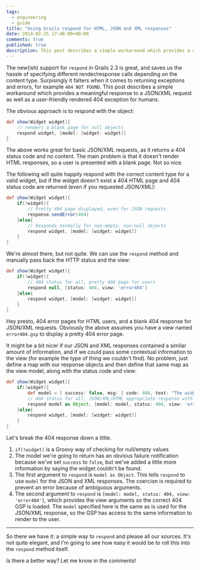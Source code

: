 ```yaml
---
tags: 
  - engineering
  - guide
title: "Using Grails respond for HTML, JSON and XML responses"
date: 2014-02-25 17:48:00+00:00
comments: true
published: true
description: This post describes a simple workaround which provides a meaningful response to a JSON/XML request as well as a user-friendly rendered 404 exception for humans
---
```


The new(ish) support for `respond` in Grails 2.3 is great, and saves us the hassle of specifying different render/response calls depending on the content type. Surpisingly it falters when it comes to returning exceptions and errors, for example `404 NOT FOUND`. This post describes a simple workaround which provides a meaningful response to a JSON/XML request as well as a user-friendly rendered 404 exception for humans.

The obvious approach is to respond with the object:

```groovy
def show(Widget widget){
    // renders a blank page for null objects
    respond widget, [model: [widget: widget]]
}
```

The above works great for basic JSON/XML requests, as it returns a 404 status code and no content. The main problem is that it doesn't render HTML responses, so a user is presented with a blank page. Not so nice.
    

The following will quite happily respond with the correct content type for a valid widget, but if the widget doesn't exist a 404 HTML page and 404 status code are returned (even if you requested JSON/XML):

```groovy
def show(Widget widget){
    if(!widget){
        // Pretty 404 page displayed, even for JSON requests
        response.sendError(404)
    }else{
        // Responds normally for non-empty, non-null objects
        respond widget, [model: [widget: widget]]
    }
}
```

    
We're almost there, but not quite. We can use the <code>respond</code> method and manually pass back the HTTP status and the view:

```groovy
def show(Widget widget){
    if(!widget){
        // 404 status for all, pretty 404 page for users
        respond null, [status: 404, view: 'error404']
    }else{
        respond widget, [model: [widget: widget]]
    }
}
```

Hey presto, 404 error pages for HTML users, and a blank 404 response for JSON/XML requests. Obviously the above assumes you have a view named <code>error404.gsp</code> to display a pretty 404 error page.

It might be a bit nicer if our JSON and XML responses contained a similar amount of information, and if we could pass some contextual information to the view (for example the type of thing we couldn't find). No problem, just define a map with our response objects and then define that same map as the view model, along with the status code and view:

```groovy
def show(Widget widget){
    if(!widget){
        def model = [ success: false, msg: [ code: 404, text: "The widget could not be found"]]
        // 404 status for all, JSON/XML/HTML appropriate response with detail
        respond model as Object, [model: model, status: 404, view: 'error404']
    }else{
        respond widget, [model: [widget: widget]]
    }
}
```

Let's break the 404 response down a little.

1. <code>if(!widget)</code> is a Groovy way of checking for null/empty values
2. The model we're going to return has an obvious failure notification because we've set <code>success</code> to <code>false</code>, but we've added a little more information by saying the widget couldn't be found.
3. The first argument to <code>respond</code> is `model as Object`. This tells `respond` to use `model` for the JSON and XML responses. The coercion is required to prevent an error because of ambiguous arguments.
4. The second argument to <code>respond</code> is `[model: model, status: 404, view: 'error404']`, which provides the view arguments so the correct 404 GSP is loaded. The `model` specified here is the same as is used for the JSON/XML response, so the GSP has access to the same information to render to the user.

---

So there we have it: a simple way to `respond` and please all our sources. It's not quite elegant, and I'm going to see how easy it would be to roll this into the `respond` method itself. 

Is there a better way? Let me know in the comments!

